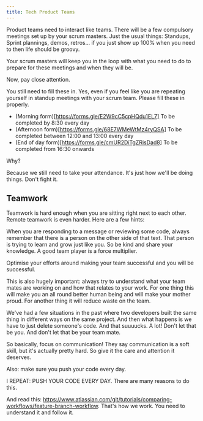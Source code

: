 ```yaml
---
title: Tech Product Teams
---
```


Product teams need to interact like teams. There will be a few compulsory meetings set up by your scrum masters. Just the usual things: Standups, Sprint plannings, demos, retros... if you just show up 100% when you need to then life should be groovy.

Your scrum masters will keep you in the loop with what you need to do to prepare for these meetings and when they will be.

Now, pay close attention.

You still need to fill these in. Yes, even if you feel like you are repeating yourself in standup meetings with your scrum team. Please fill these in properly.

- (Morning form)[https://forms.gle/E2W9cC5cpHQdu1EL7] To be completed by 8:30 every day
- (Afternoon form)[https://forms.gle/68E7WMeWtMz4ryQSA] To be completed between 12:00 and 13:00 every day
- (End of day form)[https://forms.gle/cmUR2DiTgZRisDad8] To be completed from 16:30 onwards

Why?

Because we still need to take your attendance. It's just how we'll be doing things. Don't fight it.

## Teamwork

Teamwork is hard enough when you are sitting right next to each other. Remote teamwork is even harder. Here are a few hints:

When you are responding to a message or reviewing some code, always remember that there is a person on the other side of that text. That person is trying to learn and grow just like you. So be kind and share your knowledge. A good team player is a force multiplier.

Optimise your efforts around making your team successful and you will be successful.

This is also hugely important: always try to understand what your team mates are working on and how that relates to your work. For one thing this will make you an all round better human being and will make your mother proud. For another thing it will reduce waste on the team.

We've had a few situations in the past where two developers built the same thing in different ways on the same project. And then what happens is we have to just delete someone's code. And that suuuucks. A lot! Don't let that be you. And don't let that be your team mate.

So basically, focus on communication! They say communication is a soft skill, but it's actually pretty hard. So give it the care and attention it deserves.

Also: make sure you push your code every day.

I REPEAT: PUSH YOUR CODE EVERY DAY. There are many reasons to do this.

And read this: https://www.atlassian.com/git/tutorials/comparing-workflows/feature-branch-workflow. That's how we work. You need to understand it and follow it.
